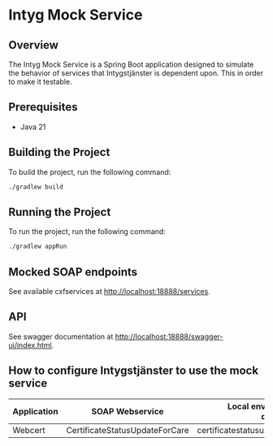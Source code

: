 # Intyg Mock Service

## Overview

The Intyg Mock Service is a Spring Boot application designed to simulate the behavior of services
that Intygstjänster is dependent upon. This in order to make it testable.

## Prerequisites

- Java 21

## Building the Project

To build the project, run the following command:

```sh
./gradlew build
```

## Running the Project

To run the project, run the following command:

```sh
./gradlew appRun
```

## Mocked SOAP endpoints

See available cxfservices at <http://localhost:18888/services>.

## API

See swagger documentation at <http://localhost:18888/swagger-ui/index.html>.

## How to configure Intygstjänster to use the mock service

| Application | SOAP Webservice                | Local environment (application-dev.properties)    | Test environment (configmap.yaml)                 | 
|-------------|--------------------------------|---------------------------------------------------|---------------------------------------------------|
| Webcert     | CertificateStatusUpdateForCare | certificatestatusupdateforcare.ws.endpoint.v3.url | CERTIFICATESTATUSUPDATEFORCARE_WS_ENDPOINT_V3_URL |
